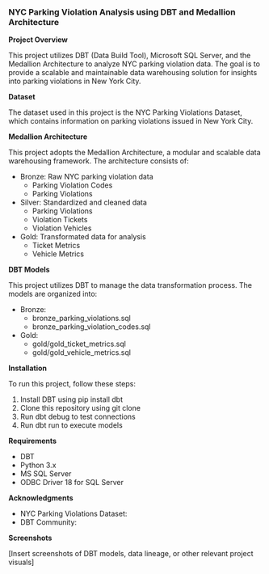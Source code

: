### NYC Parking Violation Analysis using DBT and Medallion Architecture


**Project Overview**


This project utilizes DBT (Data Build Tool), Microsoft SQL Server, and the Medallion Architecture to analyze NYC parking violation data. The goal is to provide a scalable and maintainable data warehousing solution for insights into parking violations in New York City.


**Dataset**


The dataset used in this project is the NYC Parking Violations Dataset, which contains information on parking violations issued in New York City.


**Medallion Architecture**


This project adopts the Medallion Architecture, a modular and scalable data warehousing framework. The architecture consists of:


- Bronze: Raw NYC parking violation data
    - Parking Violation Codes
    - Parking Violations
- Silver: Standardized and cleaned data
    - Parking Violations
    - Violation Tickets
    - Violation Vehicles
- Gold: Transformated data for analysis
    - Ticket Metrics
    - Vehicle Metrics



**DBT Models**


This project utilizes DBT to manage the data transformation process. The models are organized into:


- Bronze: 
    - bronze_parking_violations.sql
    - bronze_parking_violation_codes.sql
- Gold:
    - gold/gold_ticket_metrics.sql
    - gold/gold_vehicle_metrics.sql


**Installation**


To run this project, follow these steps:


1. Install DBT using pip install dbt
2. Clone this repository using git clone
3. Run dbt debug to test connections
4. Run dbt run to execute models


**Requirements**


- DBT
- Python 3.x
- MS SQL Server
- ODBC Driver 18 for SQL Server


**Acknowledgments**


- NYC Parking Violations Dataset:
- DBT Community:


**Screenshots**


[Insert screenshots of DBT models, data lineage, or other relevant project visuals]
